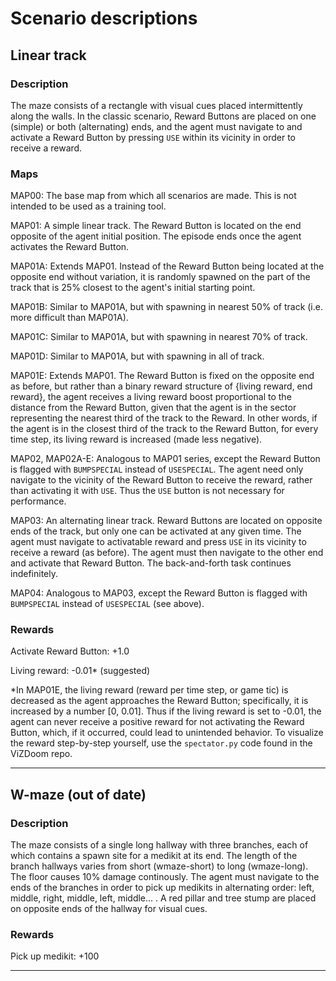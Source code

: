 # Scenario descriptions
## Linear track
### Description
The maze consists of a rectangle with visual cues placed intermittently along the walls. In the classic scenario, Reward Buttons are placed on one (simple) or both (alternating) ends, and the agent must navigate to and activate a Reward Button by pressing `USE` within its vicinity in order to receive a reward.

### Maps
MAP00: The base map from which all scenarios are made. This is not intended to be used as a training tool.

MAP01: A simple linear track. The Reward Button is located on the end opposite of the agent initial position. The episode ends once the agent activates the Reward Button.

MAP01A: Extends MAP01. Instead of the Reward Button being located at the opposite end without variation, it is randomly spawned on the part of the track that is 25% closest to the agent's initial starting point.

MAP01B: Similar to MAP01A, but with spawning in nearest 50% of track (i.e. more difficult than MAP01A).

MAP01C: Similar to MAP01A, but with spawning in nearest 70% of track.

MAP01D: Similar to MAP01A, but with spawning in all of track.

MAP01E: Extends MAP01. The Reward Button is fixed on the opposite end as before, but rather than a binary reward structure of {living reward, end reward}, the agent receives a living reward boost proportional to the distance from the Reward Button, given that the agent is in the sector representing the nearest third of the track to the Reward. In other words, if the agent is in the closest third of the track to the Reward Button, for every time step, its living reward is increased (made less negative).

MAP02, MAP02A-E: Analogous to MAP01 series, except the Reward Button is flagged with `BUMPSPECIAL` instead of `USESPECIAL`. The agent need only navigate to the vicinity of the Reward Button to receive the reward, rather than activating it with `USE`. Thus the `USE` button is not necessary for performance.

MAP03: An alternating linear track. Reward Buttons are located on opposite ends of the track, but only one can be activated at any given time. The agent must navigate to activatable reward and press `USE` in its vicinity to receive a reward (as before). The agent must then navigate to the other end and activate that Reward Button. The back-and-forth task continues indefinitely.

MAP04: Analogous to MAP03, except the Reward Button is flagged with `BUMPSPECIAL` instead of `USESPECIAL` (see above).

### Rewards
Activate Reward Button: +1.0

Living reward: -0.01* (suggested)

*In MAP01E, the living reward (reward per time step, or game tic) is decreased as the agent approaches the Reward Button; specifically, it is increased by a number [0, 0.01]. Thus if the living reward is set to -0.01, the agent can never receive a positive reward for not activating the Reward Button, which, if it occurred, could lead to unintended behavior. To visualize the reward step-by-step yourself, use the `spectator.py` code found in the ViZDoom repo.

---
## W-maze (out of date)
### Description
The maze consists of a single long hallway with three branches, each of which contains a spawn site for a medikit at its end. The length of the branch hallways varies from short (wmaze-short) to long (wmaze-long). The floor causes 10% damage continously. The agent must navigate to the ends of the branches in order to pick up medikits in alternating order: left, middle, right, middle, left, middle... . A red pillar and tree stump are placed on opposite ends of the hallway for visual cues.

### Rewards
Pick up medikit: +100

---
